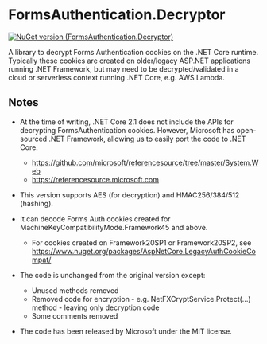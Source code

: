 ﻿# FormsAuthentication.Decryptor

[![NuGet version (FormsAuthentication.Decryptor)](https://img.shields.io/nuget/v/FormsAuthentication.Decryptor)](https://www.nuget.org/packages/FormsAuthentication.Decryptor/)

A library to decrypt Forms Authentication cookies on the .NET Core runtime. Typically these cookies are created
on older/legacy ASP.NET applications running .NET Framework, but may need to be decrypted/validated in a cloud
or serverless context running .NET Core, e.g. AWS Lambda.

## Notes

- At the time of writing, .NET Core 2.1 does not include the APIs for decrypting FormsAuthentication cookies.
  However, Microsoft has open-sourced .NET Framework, allowing us to easily port the code to .NET Core.

  - https://github.com/microsoft/referencesource/tree/master/System.Web
  - https://referencesource.microsoft.com

- This version supports AES (for decryption) and HMAC256/384/512 (hashing).

- It can decode Forms Auth cookies created for MachineKeyCompatibilityMode.Framework45 and above.

  - For cookies created on Framework20SP1 or Framework20SP2, see https://www.nuget.org/packages/AspNetCore.LegacyAuthCookieCompat/

- The code is unchanged from the original version except:

  - Unused methods removed
  - Removed code for encryption - e.g. NetFXCryptService.Protect(...) method - leaving only decryption code
  - Some comments removed

- The code has been released by Microsoft under the MIT license.
